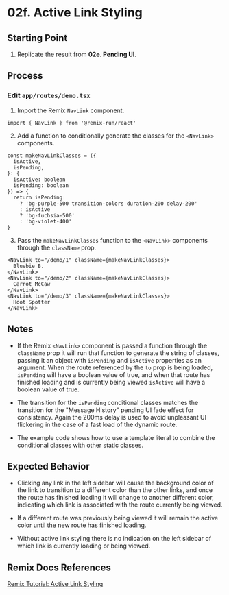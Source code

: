 # 02f. Active Link Styling

## Starting Point

1. Replicate the result from **02e. Pending UI**.

## Process

### Edit `app/routes/demo.tsx`

1. Import the Remix `NavLink` component.

```tsx
import { NavLink } from '@remix-run/react'
```

2. Add a function to conditionally generate the classes for the `<NavLink>` components.

```tsx
const makeNavLinkClasses = ({
  isActive,
  isPending,
}: {
  isActive: boolean
  isPending: boolean
}) => {
  return isPending
    ? 'bg-purple-500 transition-colors duration-200 delay-200'
    : isActive
    ? 'bg-fuchsia-500'
    : 'bg-violet-400'
}
```

3. Pass the `makeNavLinkClasses` function to the `<NavLink>` components through the `className` prop.

```tsx
<NavLink to="/demo/1" className={makeNavLinkClasses}>
  Bluebie B.
</NavLink>
<NavLink to="/demo/2" className={makeNavLinkClasses}>
  Carrot McCaw
</NavLink>
<NavLink to="/demo/3" className={makeNavLinkClasses}>
  Hoot Spotter
</NavLink>
```

## Notes

- If the Remix `<NavLink>` component is passed a function through the `className` prop it will run that function to generate the string of classes, passing it an object with `isPending` and `isActive` properties as an argument. When the route referenced by the `to` prop is being loaded, `isPending` will have a boolean value of true, and when that route has finished loading and is currently being viewed `isActive` will have a boolean value of true.

- The transition for the `isPending` conditional classes matches the transition for the "Message History" pending UI fade effect for consistency. Again the 200ms delay is used to avoid unpleasant UI flickering in the case of a fast load of the dynamic route.

- The example code shows how to use a template literal to combine the conditional classes with other static classes.

## Expected Behavior

- Clicking any link in the left sidebar will cause the background color of the link to transition to a different color than the other links, and once the route has finished loading it will change to another different color, indicating which link is associated with the route currently being viewed.

- If a different route was previously being viewed it will remain the active color until the new route has finished loading.

- Without active link styling there is no indication on the left sidebar of which link is currently loading or being viewed.

## Remix Docs References

[Remix Tutorial: Active Link Styling](https://remix.run/docs/en/main/start/tutorial#active-link-styling)
